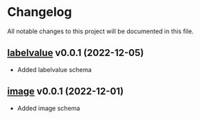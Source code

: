 # Changelog

All notable changes to this project will be documented in this file.

## [labelvalue](labelvalue/) v0.0.1 (2022-12-05)

- Added labelvalue schema

## [image](image/) v0.0.1 (2022-12-01)

- Added image schema
